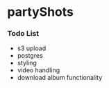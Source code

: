 # partyShots

### Todo List

- s3 upload
- postgres
- styling
- video handling
- download album functionality
